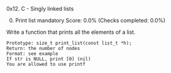 0x12. C - Singly linked lists

0. Print list
mandatory
Score: 0.0% (Checks completed: 0.0%)

Write a function that prints all the elements of a list.

    Prototype: size_t print_list(const list_t *h);
    Return: the number of nodes
    Format: see example
    If str is NULL, print [0] (nil)
    You are allowed to use printf


